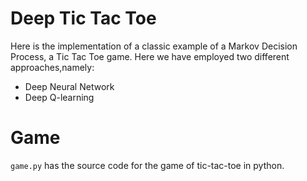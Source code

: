 # Deep Tic Tac Toe
Here is the implementation of a classic example of a Markov Decision Process, a Tic Tac Toe game. Here we have employed two different approaches,namely:
- Deep Neural Network
- Deep Q-learning

# Game
`game.py` has the source code for the game of tic-tac-toe in python.

